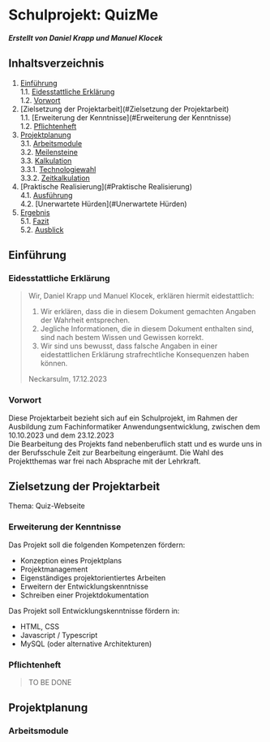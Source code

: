 # Schulprojekt: QuizMe
##### Erstellt von Daniel Krapp und Manuel Klocek

## Inhaltsverzeichnis

1. [Einführung](#Einführung)  
   1.1. [Eidesstattliche Erklärung](#Eidesstattliche-Erklärung)  
   1.2. [Vorwort](#Vorwort)
2. [Zielsetzung der Projektarbeit](#Zielsetzung der Projektarbeit)  
   1.1. [Erweiterung der Kenntnisse](#Erweiterung der Kenntnisse)  
   1.2. [Pflichtenheft](#Pflichtenheft)
3. [Projektplanung](#Projektplanung)  
   3.1. [Arbeitsmodule](#Arbeitsmodule)  
   3.2. [Meilensteine](#Meilensteine)  
   3.3. [Kalkulation](#Kalkulation)  
       3.3.1. [Technologiewahl](#Technologiewahl)  
       3.3.2. [Zeitkalkulation](#Zeitkalkulation)
4. [Praktische Realisierung](#Praktische Realisierung)  
   4.1. [Ausführung](#Ausführung)  
   4.2. [Unerwartete Hürden](#Unerwartete Hürden)
5. [Ergebnis](#Ergebnis)  
   5.1. [Fazit](#Fazit)  
   5.2. [Ausblick](#Ausblick)

## Einführung

### Eidesstattliche Erklärung

>Wir, Daniel Krapp und Manuel Klocek, erklären hiermit eidestattlich:
>1. Wir erklären, dass die in diesem Dokument gemachten Angaben der Wahrheit entsprechen.
>2. Jegliche Informationen, die in diesem Dokument enthalten sind, sind nach bestem Wissen und Gewissen korrekt.
>3. Wir sind uns bewusst, dass falsche Angaben in einer eidestattlichen Erklärung strafrechtliche Konsequenzen haben können.  
>
>Neckarsulm, 17.12.2023

### Vorwort

Diese Projektarbeit bezieht sich auf ein Schulprojekt, im Rahmen der Ausbildung zum Fachinformatiker Anwendungsentwicklung, zwischen dem 10.10.2023 und dem 23.12.2023  
Die Bearbeitung des Projekts fand nebenberuflich statt und es wurde uns in der Berufsschule Zeit zur Bearbeitung eingeräumt. Die Wahl des Projektthemas
war frei nach Absprache mit der Lehrkraft.

## Zielsetzung der Projektarbeit

Thema: Quiz-Webseite

### Erweiterung der Kenntnisse

Das Projekt soll die folgenden Kompetenzen fördern:

- Konzeption eines Projektplans
- Projektmanagement
- Eigenständiges projektorientiertes Arbeiten
- Erweitern der Entwicklungskenntnisse
- Schreiben einer Projektdokumentation

Das Projekt soll Entwicklungskenntnisse fördern in:

- HTML, CSS
- Javascript / Typescript
- MySQL (oder alternative Architekturen)

### Pflichtenheft

>TO BE DONE

## Projektplanung

### Arbeitsmodule

